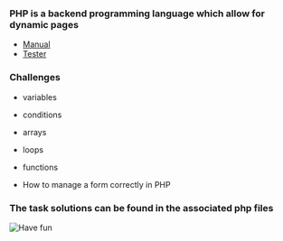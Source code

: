 ### PHP is a backend programming language which allow for dynamic pages

- [Manual](https://www.php.net/manual/en/)
- [Tester](http://phptester.net/)


### Challenges

- variables

- conditions

- arrays

- loops

- functions

- How to manage a form correctly in PHP

### The task solutions can be found in the associated php files

![Have fun](https://media.giphy.com/media/l2Jho5fnv7sfNAAZq/giphy.gif)